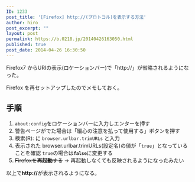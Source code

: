 ```yaml
---
ID: 1233
post_title: '[Firefox] http://(プロトコル)を表示する方法'
author: hiro
post_excerpt: ""
layout: post
permalink: https://b.0218.jp/20140426163050.html
published: true
post_date: 2014-04-26 16:30:50
---
```

Firefox7 からURIの表示(ロケーションバー)で「http://」が省略されるようになった。

Firefox を再セットアップしたのでメモしておく。
<!--more-->
<h2>手順</h2>
<ol>
 <li><code>about:config</code>をロケーションバーに入力しエンターを押す</li>
 <li>警告ページがでた場合は「細心の注意を払って使用する」ボタンを押す</li>
 <li>検索(R): に <code>browser.urlbar.trimURLs</code> と入力</li>
 <li>表示された browser.urlbar.trimURLs(設定名)の値が「<code>true</code>」となっていることを確認
<code>true</code>の場合は<code><b>false</b></code>に変更する</li>
 <li><s>Firefoxを<b>再起動</b>する</s> → 再起動しなくても反映されるようになったみたい</li>
</ol>

以上で<b>http://</b>が表示されるようになる。